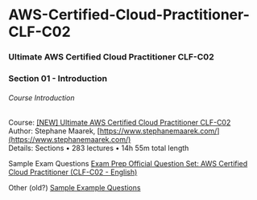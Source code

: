 # AWS-Certified-Cloud-Practitioner-CLF-C02

### Ultimate AWS Certified Cloud Practitioner CLF-C02

### Section 01 - Introduction

###### Course Introduction
Course: [
[NEW] Ultimate AWS Certified Cloud Practitioner CLF-C02
](https://www.udemy.com/course/aws-certified-cloud-practitioner-new/)<br />
Author: Stephane Maarek, [https://www.stephanemaarek.com/](https://www.stephanemaarek.com/)<br />
Details: Sections • 283 lectures • 14h 55m total length

Sample Exam Questions [
Exam Prep Official Question Set: AWS Certified Cloud Practitioner (CLF-C02 - English)](https://explore.skillbuilder.aws/learn/course/external/view/elearning/14050/aws-certified-cloud-practioner-official-practice-question-set-clf-c02-english)

Other (old?) [Sample Example Questions](https://d1.awsstatic.com/training-and-certification/docs-cloud-practitioner/AWS-Certified-Cloud-Practitioner_Sample-Questions.pdf)
